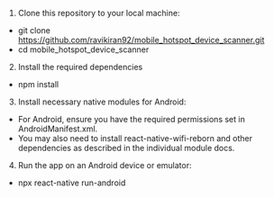 1. Clone this repository to your local machine:

- git clone https://github.com/ravikiran92/mobile_hotspot_device_scanner.git
- cd mobile_hotspot_device_scanner

2. Install the required dependencies

- npm install

3. Install necessary native modules for Android:

- For Android, ensure you have the required permissions set in AndroidManifest.xml.
- You may also need to install react-native-wifi-reborn and other dependencies as described in the individual module docs.

4. Run the app on an Android device or emulator:

- npx react-native run-android


